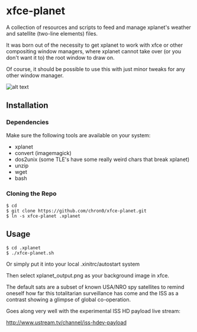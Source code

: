 # xfce-planet

A collection of resources and scripts to feed and manage xplanet's weather
and satellite (two-line elements) files.

It was born out of the necessity to get xplanet to work with xfce or
other compositing window managers, where xplanet cannot take over
(or you don't want it to) the root window to draw on.

Of course, it should be possible to use this with just minor tweaks
for any other window manager.

![alt text](https://raw.githubusercontent.com/chron0/xfce-planet/master/example_output.jpg "Example output")

## Installation

### Dependencies

Make sure the following tools are available on your system:

* xplanet
* convert (imagemagick)
* dos2unix (some TLE's have some really weird chars that break xplanet)
* unzip
* wget
* bash

### Cloning the Repo

    $ cd
    $ git clone https://github.com/chron0/xfce-planet.git
    $ ln -s xfce-planet .xplanet

## Usage

    $ cd .xplanet
    $ ./xfce-planet.sh

Or simply put it into your local .xinitrc/autostart system

Then select xplanet_output.png as your background image in xfce.

The default sats are a subset of known USA/NRO spy satellites to remind
oneself how far this totalitarian surveillance has come and the ISS
as a contrast showing a glimpse of global co-operation.

Goes along very well with the experimental ISS HD payload live stream:

http://www.ustream.tv/channel/iss-hdev-payload
